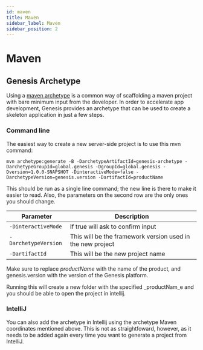 ```yaml
---
id: maven
title: Maven
sidebar_label: Maven
sidebar_position: 2
---
```


# Maven

## Genesis Archetype 

Using a [maven archetype](https://maven.apache.org/guides/introduction/introduction-to-archetypes.html) is a common way of scaffolding a maven project with bare minimum input from the developer. In order to accelerate app development, Genesis provides an archetype that can be used to create a skeleton application in just a few steps.


### Command line

The easiest way to create a new server-side project is to use this mvn command: 


`mvn archetype:generate -B -DarchetypeArtifactId=genesis-archetype -DarchetypeGroupId=global.genesis -DgroupId=global.genesis -Dversion=1.0.0-SNAPSHOT -DinteractiveMode=false -DarchetypeVersion=genesis.version -DartifactId=productName`

This should be run as a single line command; the new line is there to make it easier to read. Also, the parameters on the second row are the only ones you should change.

| Parameter      | Description |
| ----------- | ----------- |
| `-DinteractiveMode`      | If true will ask to confirm input       |
| `-DarchetypeVersion`   | This will be the framework version used in the new project  |
| `-DartifactId`   | This will be the new project name  |

Make sure to replace _productName_ with the name of the product, and genesis.version with the version of the Genesis platform.

Running this will create a new folder with the specified _productNam_e and you should be able to open the project in intellij.

### IntelliJ

You can also add the archetype in Intellij using the archetype Maven coordinates mentioned above. This is not as straightfoward, however, as it needs to be added again every time you want to generate a project from IntelliJ.

